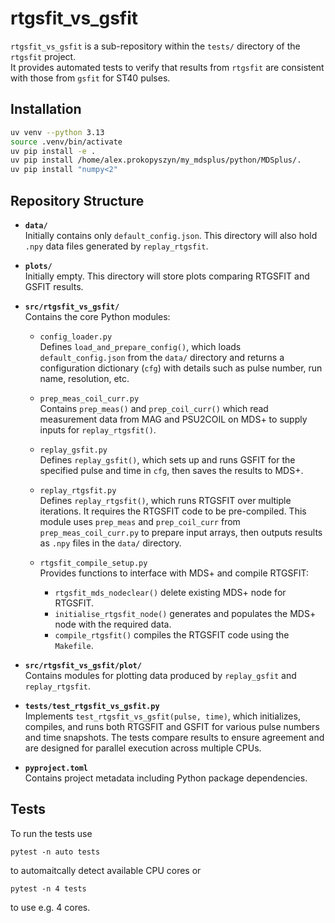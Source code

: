 # rtgsfit_vs_gsfit

`rtgsfit_vs_gsfit` is a sub-repository within the `tests/` directory of the `rtgsfit` project.  
It provides automated tests to verify that results from `rtgsfit` are consistent with those from `gsfit` for ST40 pulses.

## Installation

```bash
uv venv --python 3.13
source .venv/bin/activate
uv pip install -e .
uv pip install /home/alex.prokopyszyn/my_mdsplus/python/MDSplus/.
uv pip install "numpy<2"
```

## Repository Structure

- **`data/`**  
  Initially contains only `default_config.json`. This directory will also hold `.npy` data files generated by `replay_rtgsfit`.

- **`plots/`**  
  Initially empty. This directory will store plots comparing RTGSFIT and GSFIT results.

- **`src/rtgsfit_vs_gsfit/`**  
  Contains the core Python modules:

  - `config_loader.py`  
    Defines `load_and_prepare_config()`, which loads `default_config.json` from the `data/` directory and returns a configuration dictionary (`cfg`) with details such as pulse number, run name, resolution, etc.

  - `prep_meas_coil_curr.py`  
    Contains `prep_meas()` and `prep_coil_curr()` which read measurement data from MAG and PSU2COIL on MDS+ to supply inputs for `replay_rtgsfit()`.

  - `replay_gsfit.py`  
    Defines `replay_gsfit()`, which sets up and runs GSFIT for the specified pulse and time in `cfg`, then saves the results to MDS+.

  - `replay_rtgsfit.py`  
    Defines `replay_rtgsfit()`, which runs RTGSFIT over multiple iterations. It requires the RTGSFIT code to be pre-compiled. This module uses `prep_meas` and `prep_coil_curr` from `prep_meas_coil_curr.py` to prepare input arrays, then outputs results as `.npy` files in the `data/` directory.

  - `rtgsfit_compile_setup.py`  
    Provides functions to interface with MDS+ and compile RTGSFIT:  
    - `rtgsfit_mds_nodeclear()` delete existing MDS+ node for RTGSFIT. 
    - `initialise_rtgsfit_node()` generates and populates the MDS+ node with the required data. 
    - `compile_rtgsfit()` compiles the RTGSFIT code using the `Makefile`.

- **`src/rtgsfit_vs_gsfit/plot/`**  
  Contains modules for plotting data produced by `replay_gsfit` and `replay_rtgsfit`.

- **`tests/test_rtgsfit_vs_gsfit.py`**  
  Implements `test_rtgsfit_vs_gsfit(pulse, time)`, which initializes, compiles, and runs both RTGSFIT and GSFIT for various pulse numbers and time snapshots. The tests compare results to ensure agreement and are designed for parallel execution across multiple CPUs.

- **`pyproject.toml`**  
  Contains project metadata including Python package dependencies.

## Tests

To run the tests use 
```
pytest -n auto tests
```
to automaitcally detect available CPU cores or
```
pytest -n 4 tests
``` 
to use e.g. 4 cores.